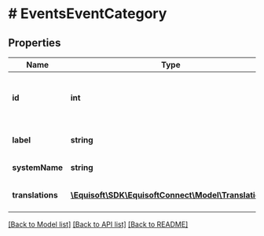 # # EventsEventCategory

## Properties

Name | Type | Description | Notes
------------ | ------------- | ------------- | -------------
**id** | **int** | Unique numerical identifier of the field value. |
**label** | **string** | Value label in the current language. |
**systemName** | **string** | Value system_name | [optional]
**translations** | [**\Equisoft\SDK\EquisoftConnect\Model\Translation[]**](Translation.md) | Value labels in available languages. | [optional]

[[Back to Model list]](../../README.md#models) [[Back to API list]](../../README.md#endpoints) [[Back to README]](../../README.md)
